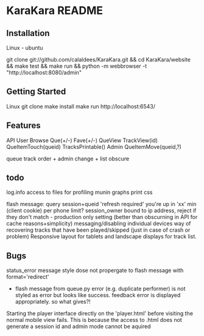 KaraKara README
===============

Installation
------------

Linux - ubuntu

git clone git://github.com/calaldees/KaraKara.git && cd KaraKara/website && make test && make run && python -m webbrowser -t "http://localhost:8080/admin"


Getting Started
---------------

Linux
git clone <git repo>
make install
make run
http://localhost:6543/


Features
--------

API
  User
    Browse
    Que(+/-)
    Fave(+/-)
    QueView
    TrackView(id)
    QueItemTouch(queid)
    TracksPrintable()
  Admin
    QueItemMove(queid,?)

queue track order + admin change + list obscure

todo
----

log.info access to files for profiling
munin graphs
print css

flash message:
  query session+queid 'refresh required'
  you're up in 'xx' min (client cookie)
per phone limit?
session_owner bound to ip address, reject if they don't match - production only setting (better than obscurning in API for cache reasons+simplicity)
messaging/disabling individual devices
way of recovering tracks that have been played/skipped (just in case of crash or problem)
Responsive layout for tablets and landscape displays for track list.


Bugs
----

status_error message style dose not propergate to flash message with format='redirect'
 - flash message from queue.py error (e.g. duplicate performer) is not styled as error but looks like success. feedback error is displayed appropriately. so what gives?!
 
Starting the player interface directly on the 'player.html' before visiting the normal mobile view fails. This is because the access to .html does not generate a session id and admin mode cannot be aquired
